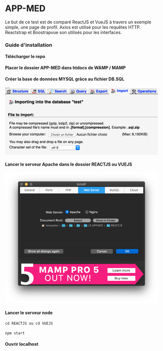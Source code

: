# APP-MED

Le but de ce test est de comparé ReactJS et VueJS à travers un exemple simple, une page de profil.
Axios est utilisé pour les requêtes HTTP.
Reactstrap et Boostrapvue son utilisés pour les interfaces. 

### Guide d'installation

#### Télécharger le repo

#### Placer le dossier APP-MED dans htdocs de WAMP / MAMP 

#### Créer la base de données MYSQL grâce au fichier DB.SQL

![](https://github.com/loicpostec/APP-MED/blob/master/MYSQL.png)

#### Lancer le serveur Apache dans le dossier REACTJS ou VUEJS

![](https://github.com/loicpostec/APP-MED/blob/master/MAMP.png)

#### Lancer le serveur node 
    
    cd REACTJS ou cd VUEJS
    
    npm start
    
#### Ouvrir localhost 

   
